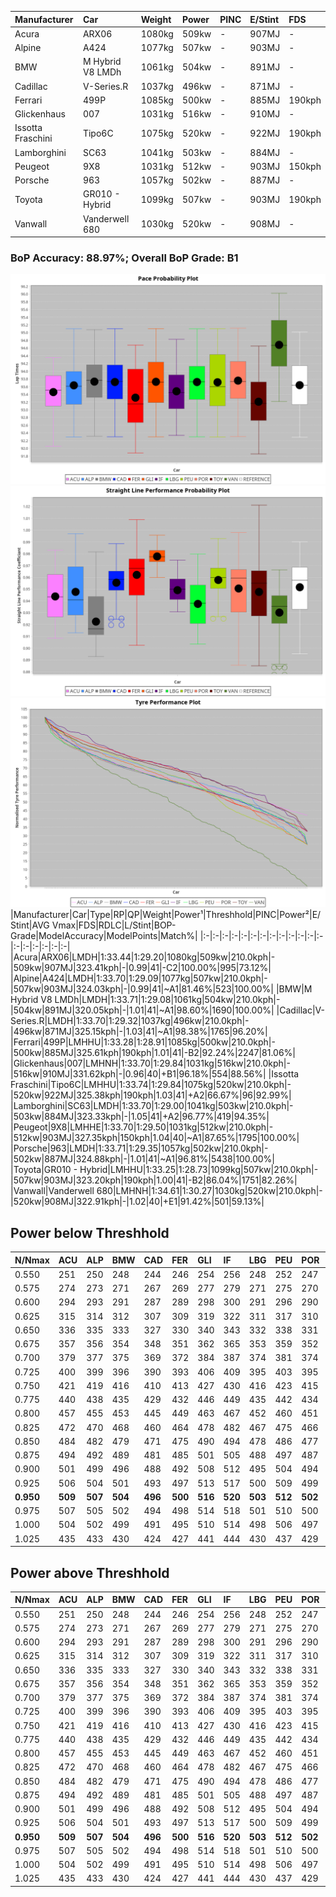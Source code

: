 |Manufacturer|Car|Weight|Power|PINC|E/Stint|FDS|
|:-|:-|:-|:-|:-|:-|:-|
|Acura|ARX06|1080kg|509kw|-|907MJ|-|
|Alpine|A424|1077kg|507kw|-|903MJ|-|
|BMW|M Hybrid V8 LMDh|1061kg|504kw|-|891MJ|-|
|Cadillac|V-Series.R|1037kg|496kw|-|871MJ|-|
|Ferrari|499P|1085kg|500kw|-|885MJ|190kph|
|Glickenhaus|007|1031kg|516kw|-|910MJ|-|
|Issotta Fraschini|Tipo6C|1075kg|520kw|-|922MJ|190kph|
|Lamborghini|SC63|1041kg|503kw|-|884MJ|-|
|Peugeot|9X8|1031kg|512kw|-|903MJ|150kph|
|Porsche|963|1057kg|502kw|-|887MJ|-|
|Toyota|GR010 - Hybrid|1099kg|507kw|-|903MJ|190kph|
|Vanwall|Vanderwell 680|1030kg|520kw|-|908MJ|-|

### BoP Accuracy: 88.97%; Overall BoP Grade: B1
![PACECHART](./IMG/ACOMETHOD.png)
![STRAIGHTLINEPERFORMANCECHART](./IMG/ACOMETHOD_sp.png)
![TYREPERFORMANCECHART](./IMG/ACOMETHOD_tw.png)
|Manufacturer|Car|Type|RP|QP|Weight|Power¹|Threshhold|PINC|Power²|E/Stint|AVG Vmax|FDS|RDLC|L/Stint|BOP-Grade|ModelAccuracy|ModelPoints|Match%|
|:-|:-|:-|:-|:-|:-|:-|:-|:-|:-|:-|:-|:-|:-|:-|:-|:-|:-|:-|
|Acura|ARX06|LMDH|1:33.44|1:29.20|1080kg|509kw|210.0kph|-|509kw|907MJ|323.41kph|-|0.99|41|-C2|100.00%|995|73.12%|
|Alpine|A424|LMDH|1:33.70|1:29.09|1077kg|507kw|210.0kph|-|507kw|903MJ|324.03kph|-|0.99|41|~A1|81.46%|523|100.00%|
|BMW|M Hybrid V8 LMDh|LMDH|1:33.71|1:29.08|1061kg|504kw|210.0kph|-|504kw|891MJ|320.05kph|-|1.01|41|~A1|98.60%|1690|100.00%|
|Cadillac|V-Series.R|LMDH|1:33.70|1:29.32|1037kg|496kw|210.0kph|-|496kw|871MJ|325.15kph|-|1.03|41|~A1|98.38%|1765|96.20%|
|Ferrari|499P|LMHHU|1:33.28|1:28.91|1085kg|500kw|210.0kph|-|500kw|885MJ|325.61kph|190kph|1.01|41|-B2|92.24%|2247|81.06%|
|Glickenhaus|007|LMHNH|1:33.70|1:29.84|1031kg|516kw|210.0kph|-|516kw|910MJ|331.62kph|-|0.96|40|+B1|96.18%|554|88.56%|
|Issotta Fraschini|Tipo6C|LMHHU|1:33.74|1:29.84|1075kg|520kw|210.0kph|-|520kw|922MJ|325.38kph|190kph|1.03|41|+A2|66.67%|96|92.99%|
|Lamborghini|SC63|LMDH|1:33.70|1:29.00|1041kg|503kw|210.0kph|-|503kw|884MJ|323.33kph|-|1.05|41|+A2|96.77%|419|94.35%|
|Peugeot|9X8|LMHHE|1:33.70|1:29.50|1031kg|512kw|210.0kph|-|512kw|903MJ|327.35kph|150kph|1.04|40|~A1|87.65%|1795|100.00%|
|Porsche|963|LMDH|1:33.71|1:29.35|1057kg|502kw|210.0kph|-|502kw|887MJ|324.88kph|-|1.01|41|~A1|96.81%|5438|100.00%|
|Toyota|GR010 - Hybrid|LMHHU|1:33.25|1:28.73|1099kg|507kw|210.0kph|-|507kw|903MJ|323.20kph|190kph|1.00|41|-B2|86.04%|1751|82.26%|
|Vanwall|Vanderwell 680|LMHNH|1:34.61|1:30.27|1030kg|520kw|210.0kph|-|520kw|908MJ|322.91kph|-|1.02|40|+E1|91.42%|501|59.13%|

## Power below Threshhold
|N/Nmax|ACU|ALP|BMW|CAD|FER|GLI|IF|LBG|PEU|POR|TOY|VAN|
|:-|:-|:-|:-|:-|:-|:-|:-|:-|:-|:-|:-|:-|
|0.550|251|250|248|244|246|254|256|248|252|247|250|256|
|0.575|274|273|271|267|269|277|279|271|275|270|273|279|
|0.600|294|293|291|287|289|298|300|291|296|290|293|300|
|0.625|315|314|312|307|309|319|322|311|317|310|314|322|
|0.650|336|335|333|327|330|340|343|332|338|331|335|343|
|0.675|357|356|354|348|351|362|365|353|359|352|356|365|
|0.700|379|377|375|369|372|384|387|374|381|374|377|387|
|0.725|400|399|396|390|393|406|409|395|403|395|399|409|
|0.750|421|419|416|410|413|427|430|416|423|415|419|430|
|0.775|440|438|435|429|432|446|449|435|442|434|438|449|
|0.800|457|455|453|445|449|463|467|452|460|451|455|467|
|0.825|472|470|468|460|464|478|482|467|475|466|470|482|
|0.850|484|482|479|471|475|490|494|478|486|477|482|494|
|0.875|494|492|489|481|485|501|505|488|497|487|492|505|
|0.900|501|499|496|488|492|508|512|495|504|494|499|512|
|0.925|506|504|501|493|497|513|517|500|509|499|504|517|
|**0.950**|**509**|**507**|**504**|**496**|**500**|**516**|**520**|**503**|**512**|**502**|**507**|**520**|
|0.975|507|505|502|494|498|514|518|501|510|500|505|518|
|1.000|504|502|499|491|495|510|514|498|506|497|502|514|
|1.025|435|433|430|424|427|441|444|430|437|429|433|444|

## Power above Threshhold
|N/Nmax|ACU|ALP|BMW|CAD|FER|GLI|IF|LBG|PEU|POR|TOY|VAN|
|:-|:-|:-|:-|:-|:-|:-|:-|:-|:-|:-|:-|:-|
|0.550|251|250|248|244|246|254|256|248|252|247|250|256|
|0.575|274|273|271|267|269|277|279|271|275|270|273|279|
|0.600|294|293|291|287|289|298|300|291|296|290|293|300|
|0.625|315|314|312|307|309|319|322|311|317|310|314|322|
|0.650|336|335|333|327|330|340|343|332|338|331|335|343|
|0.675|357|356|354|348|351|362|365|353|359|352|356|365|
|0.700|379|377|375|369|372|384|387|374|381|374|377|387|
|0.725|400|399|396|390|393|406|409|395|403|395|399|409|
|0.750|421|419|416|410|413|427|430|416|423|415|419|430|
|0.775|440|438|435|429|432|446|449|435|442|434|438|449|
|0.800|457|455|453|445|449|463|467|452|460|451|455|467|
|0.825|472|470|468|460|464|478|482|467|475|466|470|482|
|0.850|484|482|479|471|475|490|494|478|486|477|482|494|
|0.875|494|492|489|481|485|501|505|488|497|487|492|505|
|0.900|501|499|496|488|492|508|512|495|504|494|499|512|
|0.925|506|504|501|493|497|513|517|500|509|499|504|517|
|**0.950**|**509**|**507**|**504**|**496**|**500**|**516**|**520**|**503**|**512**|**502**|**507**|**520**|
|0.975|507|505|502|494|498|514|518|501|510|500|505|518|
|1.000|504|502|499|491|495|510|514|498|506|497|502|514|
|1.025|435|433|430|424|427|441|444|430|437|429|433|444|
